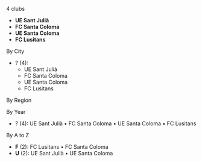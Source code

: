 4 clubs

- **UE Sant Julià**
- **FC Santa Coloma**
- **UE Santa Coloma**
- **FC Lusitans**




By City

- ? (4): 
  - UE Sant Julià 
  - FC Santa Coloma 
  - UE Santa Coloma 
  - FC Lusitans 




By Region





By Year

- ? (4):   UE Sant Julià • FC Santa Coloma • UE Santa Coloma • FC Lusitans






By A to Z

- **F** (2): FC Lusitans • FC Santa Coloma
- **U** (2): UE Sant Julià • UE Santa Coloma




